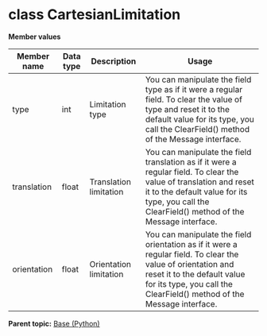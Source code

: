 # class CartesianLimitation

 **Member values** 

|Member name|Data type|Description|Usage|
|-----------|---------|-----------|-----|
|type|int|Limitation type|You can manipulate the field type as if it were a regular field. To clear the value of type and reset it to the default value for its type, you call the ClearField\(\) method of the Message interface.|
|translation|float|Translation limitation|You can manipulate the field translation as if it were a regular field. To clear the value of translation and reset it to the default value for its type, you call the ClearField\(\) method of the Message interface.|
|orientation|float|Orientation limitation|You can manipulate the field orientation as if it were a regular field. To clear the value of orientation and reset it to the default value for its type, you call the ClearField\(\) method of the Message interface.|

**Parent topic:** [Base \(Python\)](../../summary_pages/Base.md)


